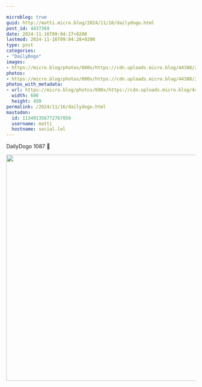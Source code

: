 ```yaml
---

microblog: true
guid: http://matti.micro.blog/2024/11/16/dailydogo.html
post_id: 4437369
date: 2024-11-16T09:04:27+0200
lastmod: 2024-11-16T09:04:28+0200
type: post
categories:
- "DailyDogo"
images:
- https://micro.blog/photos/600x/https://cdn.uploads.micro.blog/44388/2024/a38e7c99d1d746198d437b6df4e3993b.jpg
photos:
- https://micro.blog/photos/600x/https://cdn.uploads.micro.blog/44388/2024/a38e7c99d1d746198d437b6df4e3993b.jpg
photos_with_metadata:
- url: https://micro.blog/photos/600x/https://cdn.uploads.micro.blog/44388/2024/a38e7c99d1d746198d437b6df4e3993b.jpg
  width: 600
  height: 450
permalink: /2024/11/16/dailydogo.html
mastodon:
  id: 113491356772767850
  username: matti
  hostname: social.lol
---
```

DailyDogo 1087 🐶

<img src="https://micro.blog/photos/600x/https://blog.martin-haehnel.de/uploads/2024/a38e7c99d1d746198d437b6df4e3993b.jpg" width="600" alt="" />
